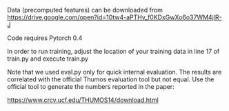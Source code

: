 Data (precomputed features) can be downloaded from 
  https://drive.google.com/open?id=10tw4-aPTHv_f0KDxGwXo6o37WM4jlR-J


Code requires Pytorch 0.4

In order to run training, adjust the location of your training data in line 17 of train.py and execute train.py

Note that we used eval.py only for quick internal evaluation. The results are correlated with the official Thumos evaluation tool but not equal.
Use the official tool to generate the numbers reported in the paper:

https://www.crcv.ucf.edu/THUMOS14/download.html
